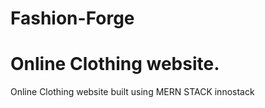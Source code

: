 # Fashion-Forge

Online Clothing website.
=======
Online Clothing website built using MERN STACK innostack


